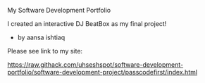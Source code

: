 My Software Development Portfolio

I created an interactive DJ BeatBox as my final project!

- by aansa ishtiaq 

Please see link to my site:

https://raw.githack.com/uhseshspot/software-development-portfolio/software-development-project/passcodefirst/index.html

